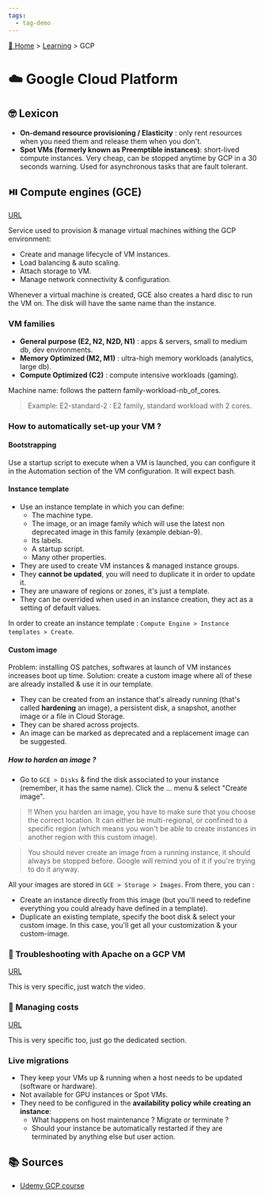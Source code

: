 ```yaml
---
tags:
  - tag-demo
---
```


[🏡 Home](../index.md) > [Learning](index.md) > GCP

# ☁️ Google Cloud Platform

## 🤓 Lexicon
- **On-demand resource provisioning / Elasticity** : only rent resources when you need them and release them when you don't.
- **Spot VMs (formerly known as Preemptible instances)**: short-lived compute instances. Very cheap, can be stopped anytime by GCP in a 30 seconds warning. Used for asynchronous tasks that are fault tolerant. 

## ⏯️ Compute engines (GCE)
[URL](https://circle.udemy.com/course/google-cloud-certification-associate-cloud-engineer/learn/lecture/25121490#overview)

Service used to provision & manage virtual machines withing the GCP environment:

- Create and manage lifecycle of VM instances.
- Load balancing & auto scaling.
- Attach storage to VM.
- Manage network connectivity & configuration.

Whenever a virtual machine is created, GCE also creates a hard disc to run the VM on. The disk will have the same name than the instance.

### VM families

- **General purpose (E2, N2, N2D, N1)** : apps & servers, small to medium db, dev environments.
- **Memory Optimized (M2, M1)** : ultra-high memory workloads (analytics, large db).
- **Compute Optimized (C2)** : compute intensive workloads (gaming).

Machine name: follows the pattern family-workload-nb_of_cores.

> Example:
> E2-standard-2 : E2 family, standard workload with 2 cores.

### How to automatically set-up your VM ?

#### Bootstrapping
Use a startup script to execute when a VM is launched, you can configure it in the Automation section of the VM configuration. It will expect bash.

#### Instance template
- Use an instance template in which you can define:
    - The machine type.
    - The image, or an image family which will use the latest non deprecated image in this family (example debian-9).
    - Its labels.
    - A startup script.
    - Many other properties.
- They are used to create VM instances & managed instance groups.
- They **cannot be updated**, you will need to duplicate it in order to update it.
- They are unaware of regions or zones, it's just a template.
- They can be overrided when used in an instance creation, they act as a setting of default values.

In order to create an instance template : 
`Compute Engine > Instance templates > Create`.

#### Custom image

Problem: installing OS patches, softwares at launch of VM instances increases boot up time.
Solution: create a custom image where all of these are already installed & use it in our template.

- They can be created from an instance that's already running (that's called **hardening** an image), a persistent disk, a snapshot, another image or a file in Cloud Storage.
- They can be shared across projects.
- An image can be marked as deprecated and a replacement image can be suggested.

##### How to harden an image ?
- Go to `GCE > Disks` & find the disk associated to your instance (remember, it has the same name). Click the ... menu & select "Create image".

>‼️ When you harden an image, you have to make sure that you choose the correct location. It can either be multi-regional, or confined to a specific region (which means you won't be able to create instances in another region with this custom image).

> You should never create an image from a running instance, it should always be stopped before. Google will remind you of it if you're trying to do it anyway.

All your images are stored in `GCE > Storage > Images`. From there, you can :
- Create an instance directly from this image (but you'll need to redefine everything you could already have defined in a template).
- Duplicate an existing template, specify the boot disk & select your custom image. In this case, you'll get all your customization & your custom-image.


### 🐞 Troubleshooting with Apache on a GCP VM
[URL](https://circle.udemy.com/course/google-cloud-certification-associate-cloud-engineer/learn/lecture/25121436#overview)

This is very specific, just watch the video.

### 💸 Managing costs
[URL](https://circle.udemy.com/course/google-cloud-certification-associate-cloud-engineer/learn/lecture/25121424#overview)

This is very specific too, just go the dedicated section.

### Live migrations
- They keep your VMs up & running when a host needs to be updated (software or hardware).
- Not available for GPU instances or Spot VMs.
- They need to be configured in the **availability policy while creating an instance**:
    - What happens on host maintenance ? Migrate or terminate ?
    - Should your instance be automatically restarted if they are terminated by anything else but user action.

## 📚️ Sources
- [Udemy GCP course](https://circle.udemy.com/course/google-cloud-certification-associate-cloud-engineer/learn/lecture/25120004#overview)

